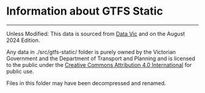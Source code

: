 # Information about GTFS Static

---
Unless Modified: This data is sourced from [Data Vic](https://discover.data.vic.gov.au/dataset/timetable-and-geographic-information-gtfs) and on the August 2024 Edition.

Any data in ./src/gtfs-static/ folder is purely owned by the Victorian Government and the Department of Transport and Planning and is licensed to the public under the [Creative Commons Attribution 4.0 International](https://creativecommons.org/licenses/by/4.0/) for public use.

Files in this folder may have been decompressed and renamed.